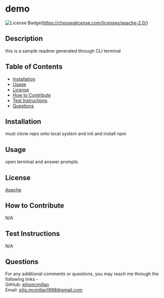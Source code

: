 # demo
  ![License Badge](https://img.shields.io/badge/License-Apache%202.0-blue.svg)(https://choosealicense.com/licenses/apache-2.0/)

  ## Description
  this is a sample readme generated through CLI terminal

  ## Table of Contents
   - [Installation](#installation)
   - [Usage](#usage)
   - [License](#license)
   - [How to Contribute](#contribution)
   - [Test Instructions](#instructions)
   - [Questions](#questions)
   
  ## Installation
  must clone repo onto local system and init and install npm

  ## Usage
  open terminal and answer prompts

  ## License
  [Apache](https://choosealicense.com/licenses/apache-2.0/)

  ## How to Contribute
  N/A

  ## Test Instructions
  N/A

  ## Questions

  For any additional comments or questions, you may reach me through the following links -   
  GitHub: [eilismcmillan](github.com/eilismcmillan)  
  Email: eilis.mcmillan1998@gmail.com  
